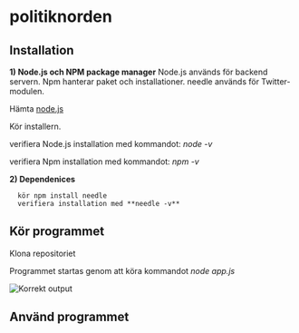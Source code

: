 # politiknorden

## Installation
**1) Node.js och NPM package manager**
	Node.js används för backend servern.
	Npm hanterar paket och installationer.
	needle används för Twitter-modulen.

Hämta [node.js](https://nodejs.org/en/download/ "node.js")

Kör installern.

verifiera Node.js installation med kommandot: *node -v*

verifiera Npm installation med  kommandot: *npm -v*

**2) Dependenices**

	  kör npm install needle
	  verifiera installation med **needle -v**
   
## Kör programmet

Klona repositoriet

Programmet startas genom att köra kommandot  *node app.js*

![Korrekt output](https://i.imgur.com/W9hQQh7.png)


## Använd programmet
